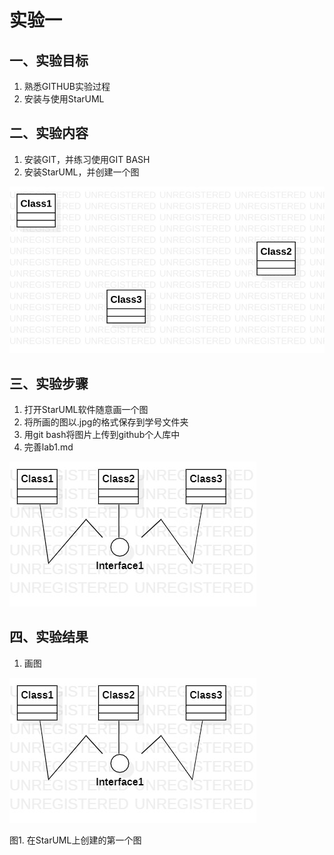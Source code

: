 # 实验一

## 一、实验目标

1. 熟悉GITHUB实验过程
2. 安装与使用StarUML

## 二、实验内容

1. 安装GIT，并练习使用GIT BASH
2. 安装StarUML，并创建一个图

![第一个UML图](./model1.jpg)

## 三、实验步骤

1. 打开StarUML软件随意画一个图
2. 将所画的图以.jpg的格式保存到学号文件夹
3. 用git bash将图片上传到github个人库中
4. 完善lab1.md

![自己画的第一个UML图](./UML_01.jpg)

## 四、实验结果

1. 画图

![自己画的第一个UML图](./UML_01.jpg)  

图1. 在StarUML上创建的第一个图
